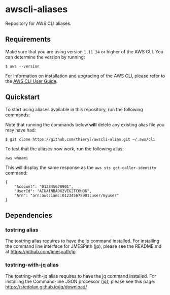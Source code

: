 # awscli-aliases
Repository for AWS CLI aliases.

## Requirements

Make sure that you are using version ``1.11.24`` or higher of the AWS CLI.
You can determine the version by running:
```
$ aws --version
```

For information on installation and upgrading of the AWS CLI, please refer
to the [AWS CLI User Guide](http://docs.aws.amazon.com/cli/latest/userguide/installing.html).


## Quickstart

To start using aliases available in this repository, run the following
commands:

Note that running the commands below **will** delete any existing alias
file you may have had:

```
$ git clone https://github.com/thieryl/awscli-alias.git ~/.aws/cli
```

To test that the aliases now work, run the following alias:
```
aws whoami
```

This will display the same response as the ``aws sts get-caller-identity``
command:
```
{
    "Account": "012345678901",
    "UserId": "AIUAINBADX2VEG2TC6HD6",
    "Arn": "arn:aws:iam::012345678901:user/myuser"
}
```

## Dependencies

### tostring alias
The tostring alias requires to have the jp command installed.
For installing the command line interface for JMESPath (jp), please see the README.md at https://github.com/jmespath/jp

### tostring-with-jq alias
The tostring-with-jq alias requires to have the jq command installed.
For installing the Command-line JSON processor (jq), please see this page: https://stedolan.github.io/jq/download/
